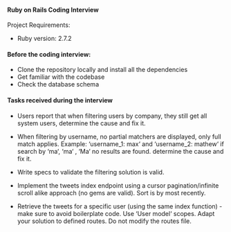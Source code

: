 #### Ruby on Rails Coding Interview

Project Requirements:

* Ruby version: 2.7.2

#### Before the coding interview:

* Clone the repository locally and install all the dependencies
* Get familiar with the codebase
* Check the database schema

#### Tasks received during the interview

* Users report that when filtering users by company, they still get all system users,
determine the cause and fix it.

* When filtering by username, no partial matchers are displayed, only full match applies.
Example: ‘username_1: max‘ and ‘username_2: mathew‘ if search by ‘ma‘, ‘ma‘ , ‘Ma‘ no
results are found. determine the cause and fix it.

* Write specs to validate the filtering solution is valid.

* Implement the tweets index endpoint using a cursor pagination/infinite scroll alike
approach (no gems are valid). Sort is by most recently.

* Retrieve the tweets for a specific user (using the same index function) - make sure to
avoid boilerplate code. Use ‘User model‘ scopes. Adapt your solution to defined routes.
Do not modify the routes file.